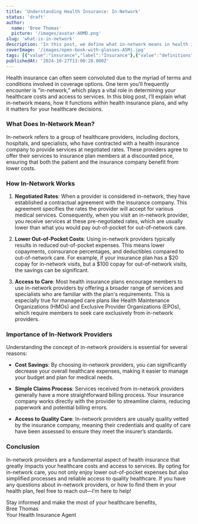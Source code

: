 ```yaml
---
title: 'Understanding Health Insurance: In-Network'
status: 'draft'
author:
  name: 'Bree Thomas'
  picture: '/images/avatar-A0MD.png'
slug: 'what-is-in-network'
description: 'In this post, we define what in-network means in health insurance, and highlight its significance in cost savings, simplified claims processes, and access to quality care.'
coverImage: '/images/open-book-with-glasses-A5Mj.jpg'
tags: [{"value":"insurance","label":"Insurance"},{"value":"definitions","label":"Definitions"},{"value":"terminology","label":"Terminology"}]
publishedAt: '2024-10-27T13:00:28.000Z'
---
```


Health insurance can often seem convoluted due to the myriad of terms and conditions involved in coverage options. One term you’ll frequently encounter is "in-network," which plays a vital role in determining your healthcare costs and access to services. In this blog post, I’ll explain what in-network means, how it functions within health insurance plans, and why it matters for your healthcare decisions.

### What Does In-Network Mean?

In-network refers to a group of healthcare providers, including doctors, hospitals, and specialists, who have contracted with a health insurance company to provide services at negotiated rates. These providers agree to offer their services to insurance plan members at a discounted price, ensuring that both the patient and the insurance company benefit from lower costs.

### How In-Network Works

1. **Negotiated Rates**: When a provider is considered in-network, they have established a contractual agreement with the insurance company. This agreement specifies the rates the provider will accept for various medical services. Consequently, when you visit an in-network provider, you receive services at these pre-negotiated rates, which are usually lower than what you would pay out-of-pocket for out-of-network care.

2. **Lower Out-of-Pocket Costs**: Using in-network providers typically results in reduced out-of-pocket expenses. This means lower copayments, coinsurance percentages, and deductibles compared to out-of-network care. For example, if your insurance plan has a $20 copay for in-network visits, but a $100 copay for out-of-network visits, the savings can be significant.

3. **Access to Care**: Most health insurance plans encourage members to use in-network providers by offering a broader range of services and specialists who are familiar with the plan's requirements. This is especially true for managed care plans like Health Maintenance Organizations (HMOs) and Exclusive Provider Organizations (EPOs), which require members to seek care exclusively from in-network providers.

### Importance of In-Network Providers

Understanding the concept of in-network providers is essential for several reasons:

- **Cost Savings**: By choosing in-network providers, you can significantly decrease your overall healthcare expenses, making it easier to manage your budget and plan for medical needs.

- **Simple Claims Process**: Services received from in-network providers generally have a more straightforward billing process. Your insurance company works directly with the provider to streamline claims, reducing paperwork and potential billing errors.

- **Access to Quality Care**: In-network providers are usually quality vetted by the insurance company, meaning their credentials and quality of care have been assessed to ensure they meet the insurer’s standards.

### Conclusion

In-network providers are a fundamental aspect of health insurance that greatly impacts your healthcare costs and access to services. By opting for in-network care, you not only enjoy lower out-of-pocket expenses but also simplified processes and reliable access to quality healthcare. If you have any questions about in-network providers, or how to find them in your health plan, feel free to reach out—I’m here to help!

Stay informed and make the most of your healthcare benefits,\
Bree Thomas\
Your Health Insurance Agent
